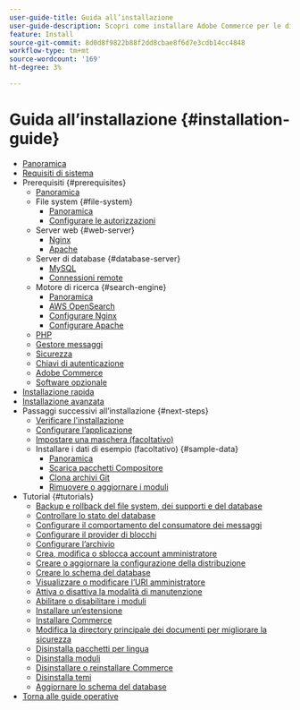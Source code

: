 ```yaml
---
user-guide-title: Guida all’installazione
user-guide-description: Scopri come installare Adobe Commerce per le distribuzioni on-premise.
feature: Install
source-git-commit: 8d0d8f9822b88f2dd8cbae8f6d7e3cdb14cc4848
workflow-type: tm+mt
source-wordcount: '169'
ht-degree: 3%

---
```



# Guida all’installazione {#installation-guide}

- [Panoramica](overview.md)
- [Requisiti di sistema](system-requirements.md)
- Prerequisiti {#prerequisites}
   - [Panoramica](prerequisites/overview.md)
   - File system {#file-system}
      - [Panoramica](prerequisites/file-system/overview.md)
      - [Configurare le autorizzazioni](prerequisites/file-system/configure-permissions.md)
   - Server web {#web-server}
      - [Nginx](prerequisites/web-server/nginx.md)
      - [Apache](prerequisites/web-server/apache.md)
   - Server di database {#database-server}
      - [MySQL](prerequisites/database/mysql.md)
      - [Connessioni remote](prerequisites/database/mysql-remote.md)
   - Motore di ricerca {#search-engine}
      - [Panoramica](prerequisites/search-engine/overview.md)
      - [AWS OpenSearch](prerequisites/search-engine/aws-opensearch.md)
      - [Configurare Nginx](prerequisites/search-engine/configure-nginx.md)
      - [Configurare Apache](prerequisites/search-engine/configure-apache.md)
   - [PHP](prerequisites/php-settings.md)
   - [Gestore messaggi](prerequisites/rabbitmq.md)
   - [Sicurezza](prerequisites/security.md)
   - [Chiavi di autenticazione](prerequisites/authentication-keys.md)
   - [Adobe Commerce](prerequisites/commerce.md)
   - [Software opzionale](prerequisites/optional-software.md)
- [Installazione rapida](composer.md)
- [Installazione avanzata](advanced.md)
- Passaggi successivi all’installazione {#next-steps}
   - [Verificare l&#39;installazione](next-steps/verify.md)
   - [Configurare l’applicazione](next-steps/configuration.md)
   - [Impostare una maschera (facoltativo)](next-steps/set-umask.md)
   - Installare i dati di esempio (facoltativo) {#sample-data}
      - [Panoramica](sample-data/overview.md)
      - [Scarica pacchetti Compositore](sample-data/composer-packages.md)
      - [Clona archivi Git](sample-data/git-repositories.md)
      - [Rimuovere o aggiornare i moduli](sample-data/remove-or-update.md)
- Tutorial {#tutorials}
   - [Backup e rollback del file system, dei supporti e del database](tutorials/backup.md)
   - [Controllare lo stato del database](tutorials/database-status.md)
   - [Configurare il comportamento del consumatore dei messaggi](tutorials/message-consumers.md)
   - [Configurare il provider di blocchi](tutorials/lock-provider.md)
   - [Configurare l’archivio](tutorials/store.md)
   - [Crea, modifica o sblocca account amministratore](tutorials/admin.md)
   - [Creare o aggiornare la configurazione della distribuzione](tutorials/deployment.md)
   - [Creare lo schema del database](tutorials/database.md)
   - [Visualizzare o modificare l’URI amministratore](tutorials/admin-uri.md)
   - [Attiva o disattiva la modalità di manutenzione](tutorials/maintenance-mode.md)
   - [Abilitare o disabilitare i moduli](tutorials/manage-modules.md)
   - [Installare un’estensione](tutorials/extensions.md)
   - [Installare Commerce](tutorials/install.md)
   - [Modifica la directory principale dei documenti per migliorare la sicurezza](tutorials/docroot.md)
   - [Disinstalla pacchetti per lingua](tutorials/language-packages.md)
   - [Disinstalla moduli](tutorials/uninstall-modules.md)
   - [Disinstallare o reinstallare Commerce](tutorials/uninstall.md)
   - [Disinstalla temi](tutorials/themes.md)
   - [Aggiornare lo schema del database](tutorials/database-upgrade.md)
- [Torna alle guide operative](https://experienceleague.adobe.com/docs/commerce-operations/operational-guides/home.html)
